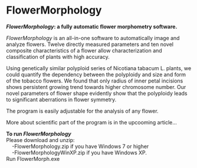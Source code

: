 # FlowerMorphology
<b><i>FlowerMorphology</i>: a fully automatic flower morphometry software.</b>

<i>FlowerMorphology</i> is an all-in-one software to automatically image and analyze flowers. Twelve directly measured parameters and ten novel composite characteristics of a flower allow characterization and classification of plants with high accuracy.
<p>Using genetically similar polyploid series of Nicotiana tabacum L. plants, we could quantify the dependency between the polyploidy and size and form of the tobacco flowers. We found that only radius of inner petal incisions shows persistent growing trend towards higher chromosome number. Our novel parameters of flower shape evidently show that the polyploidy leads to significant aberrations in flower symmetry. 
<p>The program is easily adjustable for the analysis of any flower.
<p>More about scientific part of the program is in the upcooming article... 
<p><b>To run <i>FlowerMorphology</i></b><br>
Please download and unzip:
<br>&nbsp;&nbsp;&nbsp; -FlowerMorphology.zip if you have Windows 7 or higher
<br>&nbsp;&nbsp;&nbsp; -FlowerMorphologyWinXP.zip if you have Windows XP.
<br>Run FlowerMorph.exe
